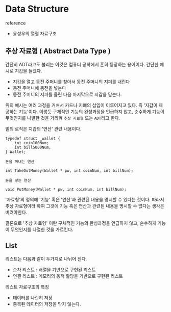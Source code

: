# Data Structure
reference
- 윤성우의 열혈 자료구조
## 추상 자료형 ( Abstract Data Type )
간단히 ADT라고도 불리는 이것은 컴퓨터 공학에서 흔히 등장하는 용어이다. 간단한 예시로 지갑을 들겠다. 

- 지갑을 열고 동전 주머니를 찾아서 동전 주머니의 지퍼를 내린다
- 동전 주머니에 동전을 넣는다
- 동전 주머니의 지퍼를 올린 다음 마지막으로 지갑을 닫는다.

위의 예시는 여러 과정을 거쳐서 카드나 지폐의 삽입이 이루어지고 있다. 즉 '지갑이 제공하는 기능'이다. 이렇듯 구체적인 기능의 완성과정을 언급하지 않고, 순수하게 기능이 무엇인지를 나열한 것을 가리켜 `추상 자료형` 또는 `ADT`라고 한다.

밑의 로직은 지갑의 '연산' 관련 내용이다.
```
typedef struct _wallet {
    int coin100Num;
    int bill5000Num;
} Wallet;
```
`돈을 꺼내는 연산`
```
int TakeOutMoney(Wallet * pw, int coinNum, int billNum);
```
`돈을 넣는 연산`
```
void PutMoney(Wallet * pw, int coinNum, int billNum);
```
'자료형'의 정의에 '기능' 혹은 '연산'과 관련된 내용을 명시할 수 있다는 것이다. 따라서 추상 자료형이라 하여 그것에 기능 혹은 연산과 관련된 내용을 명시할 수 없다는 생각은 버려야한다.


결론으로 '추상 자료형' 이란 구체적인 기능의 완성과정을 언급하지 않고, 순수하게 기능이 무엇인지를 나열한 것을 가르킨다.

## List
리스트는 다음과 같이 두가지로 나뉘어 진다.

- 순차 리스트 : 배열을 기반으로 구현된 리스트
- 연결 리스트 : 메모리의 동적 할당을 기반으로 구현된 리스트

리스트 자료구조의 특징

- 데이터를 나란히 저장
- 중복된 데이터의 저장을 막지 않는다.
